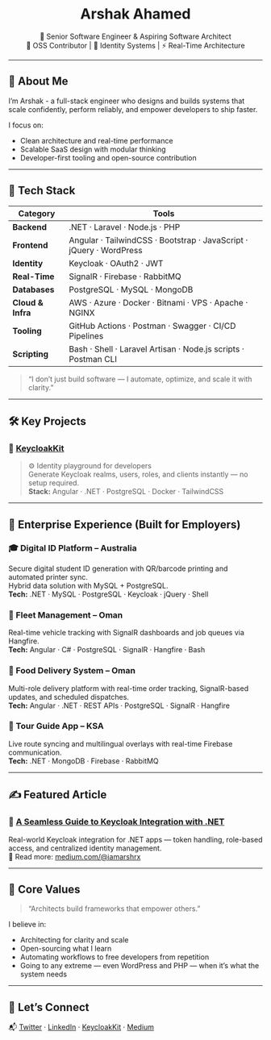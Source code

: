 <h1 align="center">Arshak Ahamed</h1>

<p align="center">
  💼 Senior Software Engineer & Aspiring Software Architect<br/>
  🔧 OSS Contributor | 🔐 Identity Systems | ⚡ Real-Time Architecture
</p>

---

## 🚀 About Me

I’m Arshak - a full-stack engineer who designs and builds systems that scale confidently, perform reliably, and empower developers to ship faster.

I focus on:
- Clean architecture and real-time performance
- Scalable SaaS design with modular thinking
- Developer-first tooling and open-source contribution

---

## 🧬 Tech Stack

| Category       | Tools                                                                 |
|----------------|------------------------------------------------------------------------|
| **Backend**     | .NET · Laravel · Node.js · PHP                                          |
| **Frontend**    | Angular · TailwindCSS · Bootstrap · JavaScript · jQuery · WordPress     |
| **Identity**    | Keycloak · OAuth2 · JWT                                                 |
| **Real-Time**   | SignalR · Firebase · RabbitMQ                                           |
| **Databases**   | PostgreSQL · MySQL · MongoDB                                            |
| **Cloud & Infra** | AWS · Azure · Docker · Bitnami · VPS · Apache · NGINX                 |
| **Tooling**     | GitHub Actions · Postman · Swagger · CI/CD Pipelines                   |
| **Scripting**   | Bash · Shell · Laravel Artisan · Node.js scripts · Postman CLI         |

> “I don’t just build software — I automate, optimize, and scale it with clarity.”

---

## 🛠️ Key Projects

### 🔑 [KeycloakKit](https://keycloakkit.com)
> ⚙️ Identity playground for developers  
Generate Keycloak realms, users, roles, and clients instantly — no setup required.  
**Stack:** Angular · .NET · PostgreSQL · Docker · TailwindCSS

---

## 🏢 Enterprise Experience (Built for Employers)

### 🎓 Digital ID Platform – Australia  
Secure digital student ID generation with QR/barcode printing and automated printer sync.  
Hybrid data solution with MySQL + PostgreSQL.  
**Tech:** .NET · MySQL · PostgreSQL · Keycloak · jQuery · Shell

### 🚚 Fleet Management – Oman  
Real-time vehicle tracking with SignalR dashboards and job queues via Hangfire.  
**Tech:** Angular · C# · PostgreSQL · SignalR · Hangfire · Bash

### 🍔 Food Delivery System – Oman  
Multi-role delivery platform with real-time order tracking, SignalR-based updates, and scheduled dispatches.  
**Tech:** Angular · .NET · REST APIs · PostgreSQL · SignalR · Hangfire

### 🧭 Tour Guide App – KSA  
Live route syncing and multilingual overlays with real-time Firebase communication.  
**Tech:** .NET · MongoDB · Firebase · RabbitMQ

---

## ✍️ Featured Article

### 🧠 [A Seamless Guide to Keycloak Integration with .NET](https://medium.com/@iamarshrx/a-seamless-guide-to-keycloak-integration-with-net-applications-enhance-security-user-management-xxxxx)
Real-world Keycloak integration for .NET apps — token handling, role-based access, and centralized identity management.  
📰 Read more: [medium.com/@iamarshrx](https://medium.com/@iamarshrx)

---

## 🎯 Core Values

> “Architects build frameworks that empower others.”

I believe in:
- Architecting for clarity and scale  
- Open-sourcing what I learn  
- Automating workflows to free developers from repetition  
- Going to any extreme — even WordPress and PHP — when it’s what the system needs

---

## 🤝 Let’s Connect

📬 [Twitter](https://twitter.com/iamarshrx) · [LinkedIn](https://linkedin.com/in/your-link) · [KeycloakKit](https://keycloakkit.com) · [Medium](https://medium.com/@iamarshrx)
